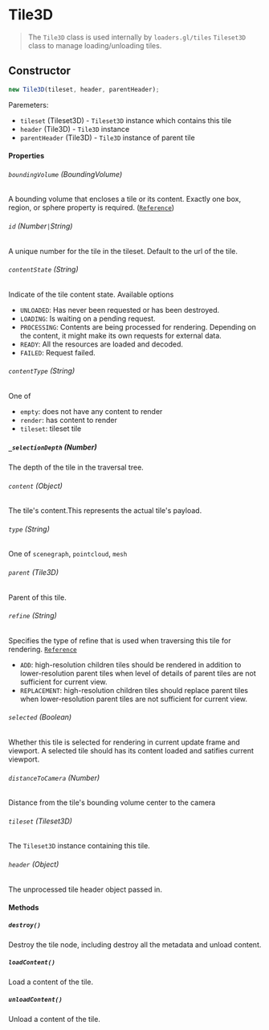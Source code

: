 # Tile3D

> The `Tile3D` class is used internally by `loaders.gl/tiles` `Tileset3D` class to manage loading/unloading tiles.

## Constructor

```js
new Tile3D(tileset, header, parentHeader);
```

Paremeters:

- `tileset` (Tileset3D) - `Tileset3D` instance which contains this tile
- `header` (Tile3D) - `Tile3D` instance
- `parentHeader` (Tile3D) - `Tile3D` instance of parent tile

#### Properties

###### `boundingVolume` (BoundingVolume)

A bounding volume that encloses a tile or its content. Exactly one box, region, or sphere property is required. ([`Reference`](https://github.com/AnalyticalGraphicsInc/3d-tiles/tree/master/specification#bounding-volume))

###### `id` (Number`|`String)

A unique number for the tile in the tileset. Default to the url of the tile.

###### `contentState` (String)

Indicate of the tile content state. Available options

- `UNLOADED`: Has never been requested or has been destroyed.
- `LOADING`: Is waiting on a pending request.
- `PROCESSING`: Contents are being processed for rendering. Depending on the content, it might make its own requests for external data.
- `READY`: All the resources are loaded and decoded.
- `FAILED`: Request failed.

###### `contentType` (String)

One of

- `empty`: does not have any content to render
- `render`: has content to render
- `tileset`: tileset tile

##### `_selectionDepth` (Number)

The depth of the tile in the traversal tree.

###### `content` (Object)

The tile's content.This represents the actual tile's payload.

###### `type` (String)

One of `scenegraph`, `pointcloud`, `mesh`

###### `parent` (Tile3D)

Parent of this tile.

###### `refine` (String)

Specifies the type of refine that is used when traversing this tile for rendering. [`Reference`](https://github.com/AnalyticalGraphicsInc/3d-tiles/blob/master/specification/README.md#refinement)

- `ADD`: high-resolution children tiles should be rendered in addition to lower-resolution parent tiles when level of details of parent tiles are not sufficient for current view.
- `REPLACEMENT`: high-resolution children tiles should replace parent tiles when lower-resolution parent tiles are not sufficient for current view.

###### `selected` (Boolean)

Whether this tile is selected for rendering in current update frame and viewport. A selected tile should has its content loaded and satifies current viewport.

###### `distanceToCamera` (Number)

Distance from the tile's bounding volume center to the camera

###### `tileset` (Tileset3D)

The `Tileset3D` instance containing this tile.

###### `header` (Object)

The unprocessed tile header object passed in.

#### Methods

##### `destroy()`

Destroy the tile node, including destroy all the metadata and unload content.

##### `loadContent()`

Load a content of the tile.

##### `unloadContent()`

Unload a content of the tile.
